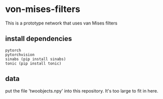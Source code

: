 # von-mises-filters
This is a prototype network that uses van Mises filters


## install dependencies
```
pytorch
pytorchvision
sinabs (pip install sinabs)
tonic (pip install tonic)
```

## data
put the file 'twoobjects.npy' into this repository. It's too large to fit in here.
